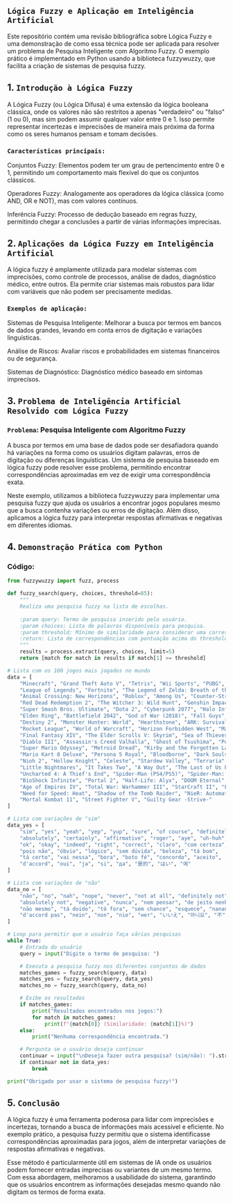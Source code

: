 ## `Lógica Fuzzy e Aplicação em Inteligência Artificial`

Este repositório contém uma revisão bibliográfica sobre Lógica Fuzzy e uma demonstração de como essa técnica pode ser aplicada para resolver um problema de Pesquisa Inteligente com Algoritmo Fuzzy. O exemplo prático é implementado em Python usando a biblioteca fuzzywuzzy, que facilita a criação de sistemas de pesquisa fuzzy.

## 1. `Introdução à Lógica Fuzzy`

A Lógica Fuzzy (ou Lógica Difusa) é uma extensão da lógica booleana clássica, onde os valores não são restritos a apenas "verdadeiro" ou "falso" (1 ou 0), mas sim podem assumir qualquer valor entre 0 e 1. Isso permite representar incertezas e imprecisões de maneira mais próxima da forma como os seres humanos pensam e tomam decisões.

### `Características principais: `

Conjuntos Fuzzy: Elementos podem ter um grau de pertencimento entre 0 e 1, permitindo um comportamento mais flexível do que os conjuntos clássicos.

Operadores Fuzzy: Analogamente aos operadores da lógica clássica (como AND, OR e NOT), mas com valores contínuos.

Inferência Fuzzy: Processo de dedução baseado em regras fuzzy, permitindo chegar a conclusões a partir de várias informações imprecisas.

## 2. `Aplicações da Lógica Fuzzy em Inteligência Artificial`

A lógica fuzzy é amplamente utilizada para modelar sistemas com imprecisões, como controle de processos, análise de dados, diagnóstico médico, entre outros. Ela permite criar sistemas mais robustos para lidar com variáveis que não podem ser precisamente medidas.

### `Exemplos de aplicação: `

Sistemas de Pesquisa Inteligente: Melhorar a busca por termos em bancos de dados grandes, levando em conta erros de digitação e variações linguísticas.

Análise de Riscos: Avaliar riscos e probabilidades em sistemas financeiros ou de segurança.

Sistemas de Diagnóstico: Diagnóstico médico baseado em sintomas imprecisos.

## 3. `Problema de Inteligência Artificial Resolvido com Lógica Fuzzy`

### `Problema`: Pesquisa Inteligente com Algoritmo Fuzzy

A busca por termos em uma base de dados pode ser desafiadora quando há variações na forma como os usuários digitam palavras, erros de digitação ou diferenças linguísticas. Um sistema de pesquisa baseado em lógica fuzzy pode resolver esse problema, permitindo encontrar correspondências aproximadas em vez de exigir uma correspondência exata.

Neste exemplo, utilizamos a biblioteca fuzzywuzzy para implementar uma pesquisa fuzzy que ajuda os usuários a encontrar jogos populares mesmo que a busca contenha variações ou erros de digitação. Além disso, aplicamos a lógica fuzzy para interpretar respostas afirmativas e negativas em diferentes idiomas.


## 4. `Demonstração Prática com Python`

### Código:

```python
from fuzzywuzzy import fuzz, process

def fuzzy_search(query, choices, threshold=85):
    """
    Realiza uma pesquisa fuzzy na lista de escolhas.
    
    :param query: Termo de pesquisa inserido pelo usuário.
    :param choices: Lista de palavras disponíveis para pesquisa.
    :param threshold: Mínimo de similaridade para considerar uma correspondência.
    :return: Lista de correspondências com pontuação acima do threshold.
    """
    results = process.extract(query, choices, limit=5)
    return [match for match in results if match[1] >= threshold]

# Lista com os 100 jogos mais jogados no mundo
data = [
    "Minecraft", "Grand Theft Auto V", "Tetris", "Wii Sports", "PUBG", "Super Mario Bros.", "Overwatch", 
    "League of Legends", "Fortnite", "The Legend of Zelda: Breath of the Wild", "Call of Duty: Warzone", 
    "Animal Crossing: New Horizons", "Roblox", "Among Us", "Counter-Strike: Global Offensive", "Apex Legends", 
    "Red Dead Redemption 2", "The Witcher 3: Wild Hunt", "Genshin Impact", "Call of Duty: Modern Warfare", 
    "Super Smash Bros. Ultimate", "Dota 2", "Cyberpunk 2077", "Halo Infinite", "Resident Evil Village", 
    "Elden Ring", "Battlefield 2042", "God of War (2018)", "Fall Guys", "FIFA 23", "NBA 2K23", "Valorant", 
    "Destiny 2", "Monster Hunter: World", "Hearthstone", "ARK: Survival Evolved", "The Sims 4", "Dead by Daylight", 
    "Rocket League", "World of Warcraft", "Horizon Forbidden West", "Madden NFL 23", "Rust", "Far Cry 6", 
    "Final Fantasy XIV", "The Elder Scrolls V: Skyrim", "Sea of Thieves", "Forza Horizon 5", "Splatoon 3", 
    "Diablo III", "Assassin's Creed Valhalla", "Ghost of Tsushima", "Pokémon GO", "Pokémon Scarlet and Violet", 
    "Super Mario Odyssey", "Metroid Dread", "Kirby and the Forgotten Land", "Fire Emblem: Three Houses", 
    "Mario Kart 8 Deluxe", "Persona 5 Royal", "Bloodborne", "Dark Souls III", "Sekiro: Shadows Die Twice", 
    "Nioh 2", "Hollow Knight", "Celeste", "Stardew Valley", "Terraria", "Cuphead", "Undertale", "INSIDE", 
    "Little Nightmares", "It Takes Two", "A Way Out", "The Last of Us Part II", "The Last of Us Remastered", 
    "Uncharted 4: A Thief's End", "Spider-Man (PS4/PS5)", "Spider-Man: Miles Morales", "Control", "Death Stranding", 
    "BioShock Infinite", "Portal 2", "Half-Life: Alyx", "DOOM Eternal", "XCOM 2", "Civilization VI", 
    "Age of Empires IV", "Total War: Warhammer III", "StarCraft II", "F1 22", "Gran Turismo 7", 
    "Need for Speed: Heat", "Shadow of the Tomb Raider", "NieR: Automata", "Yakuza: Like a Dragon", "Dragon Ball FighterZ", 
    "Mortal Kombat 11", "Street Fighter V", "Guilty Gear -Strive-"
]

# Lista com variações de "sim"
data_yes = [
    "sim", "yes", "yeah", "yep", "yup", "sure", "of course", "definitely",
    "absolutely", "certainly", "affirmative", "roger", "aye", "uh-huh", 
    "ok", "okay", "indeed", "right", "correct", "claro", "com certeza",
    "pois não", "óbvio", "lógico", "sem dúvida", "beleza", "tá bom",
    "tá certo", "vai nessa", "bora", "boto fé", "concordo", "aceito",
    "d'accord", "oui", "ja", "si", "да", "是的", "はい", "예"
]

# Lista com variações de "não"
data_no = [
    "não", "no", "nah", "nope", "never", "not at all", "definitely not",
    "absolutely not", "negative", "nunca", "nem pensar", "de jeito nenhum",
    "não mesmo", "tá doido", "tô fora", "sem chance", "esquece", "nananina não",
    "d'accord pas", "nein", "non", "nie", "нет", "いいえ", "아니요", "不"
]

# Loop para permitir que o usuário faça várias pesquisas
while True:
    # Entrada do usuário
    query = input("Digite o termo de pesquisa: ")

    # Executa a pesquisa fuzzy nos diferentes conjuntos de dados
    matches_games = fuzzy_search(query, data)
    matches_yes = fuzzy_search(query, data_yes)
    matches_no = fuzzy_search(query, data_no)

    # Exibe os resultados
    if matches_games:
        print("Resultados encontrados nos jogos:")
        for match in matches_games:
            print(f"{match[0]} (Similaridade: {match[1]}%)")
    else:
        print("Nenhuma correspondência encontrada.")

    # Pergunta se o usuário deseja continuar
    continuar = input("\nDeseja fazer outra pesquisa? (sim/não): ").strip().lower()
    if continuar not in data_yes:
        break

print("Obrigado por usar o sistema de pesquisa fuzzy!")
``` 

## 5. `Conclusão`

A lógica fuzzy é uma ferramenta poderosa para lidar com imprecisões e incertezas, tornando a busca de informações mais acessível e eficiente. No exemplo prático, a pesquisa fuzzy permitiu que o sistema identificasse correspondências aproximadas para jogos, além de interpretar variações de respostas afirmativas e negativas.

Esse método é particularmente útil em sistemas de IA onde os usuários podem fornecer entradas imprecisas ou variantes de um mesmo termo. Com essa abordagem, melhoramos a usabilidade do sistema, garantindo que os usuários encontrem as informações desejadas mesmo quando não digitam os termos de forma exata.

